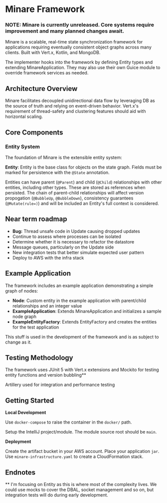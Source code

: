 # Minare Framework
### **NOTE: Minare is currently unreleased. Core systems require improvement and many planned changes await.**

Minare is a scalable, real-time state synchronization framework for applications requiring eventually consistent object graphs across many clients. Built with Vert.x, Kotlin, and MongoDB.

The implementer hooks into the framework by defining Entity types and extending MinareApplication. They may also use their own Guice module to override framework services as needed.

## Architecture Overview

Minare facilitates decoupled unidirectional data flow by leveraging DB as the source of truth and relying on event-driven behavior. Vert.x's requirement of thread-safety and clustering features should aid with horizontal scaling.

## Core Components

### Entity System

The foundation of Minare is the extensible entity system:

**Entity**: Entity is the base class for objects on the state graph. Fields must be marked for persistence with the `@State` annotation. 

Entities can have parent (`@Parent`) and child (`@Child`) relationships with other entities, including other types. These are stored as references when persisted. The chain of parent-child relationships will affect version propogation (`@BubbleUp`, `@BubbleDown`), consistency guarantees (`@Mutate(rule=)`) and will be included an Entity's full context is considered.
 
## Near term roadmap

- **Bug:** Thread unsafe code in Update causing dropped updates
- Continue to assess where processes can be isolated
- Determine whether it is necessary to refactor the datastore
- Message queues, particularly on the Update side
- New integration tests that better simulate expected user pattern
- Deploy to AWS with the infra stack

## Example Application

The framework includes an example application demonstrating a simple graph of nodes:

- **Node**: Custom entity in the example application with parent/child relationships and an integer value
- **ExampleApplication**: Extends MinareApplication and initializes a sample node graph
- **ExampleEntityFactory**: Extends EntityFactory and creates the entities for the test application

This stuff is used in the development of the framework and is as subject to change as it.

## Testing Methodology

The framework uses JUnit 5 with Vert.x extensions and Mockito for testing entity functions and version bubbling**

Artillery used for integration and performance testing

## Getting Started

**Local Development**

Use `docker-compose` to raise the container in the `docker/` path.

Setup the IntelliJ project/module. The module source root should be `main`.

**Deployment**

Create the artifact bucket in your AWS account. Place your application `jar`. Use `minare-infrastructure.yaml` to create a CloudFormation stack.

## Endnotes

\** I'm focusing on Entity as this is where most of the complexity lives. We could use mocks to cover the DBAL, socket management and so on, but integration tests will do during early development. 